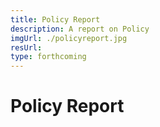 ```yaml
---
title: Policy Report
description: A report on Policy
imgUrl: ./policyreport.jpg
resUrl: 
type: forthcoming
---
```


# Policy Report

